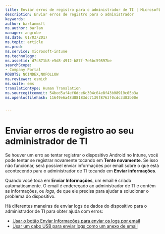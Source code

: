 ```yaml
---
title: Enviar erros de registro para o administrador de TI | Microsoft Docs
description: Enviar erros de registro para o administrador
keywords: 
author: barlanmsft
ms.author: barlan
manager: angrobe
ms.date: 01/03/2017
ms.topic: article
ms.prod: 
ms.service: microsoft-intune
ms.technology: 
ms.assetid: d7c871b8-e5d8-4912-b87f-7e6bc59897be
searchScope:
- Company Portal
ROBOTS: NOINDEX,NOFOLLOW
ms.reviewer: esmich
ms.suite: ems
translationtype: Human Translation
ms.sourcegitcommit: 54bed5af4ef6dce6c304c04e8f43b08910c05b3a
ms.openlocfilehash: 11649e6a48d88183dc7139f8763f0cdc3d03b00e


---
```


# <a name="send-enrollment-errors-to-your-it-admin"></a>Enviar erros de registro ao seu administrador de TI

Se houver um erro ao tentar registrar o dispositivo Android no Intune, você pode tentar se registrar novamente tocando em **Tente novamente**. Se isso não funcionar, será possível enviar informações por email sobre o que está acontecendo para o administrador de TI tocando em **Enviar informações**.

Quando você toca em **Enviar Informações**, um email é criado automaticamente. O email é endereçado ao administrador de TI e contém as informações, ou _logs_, de que ele precisa para ajudar a solucionar o problema do dispositivo.

Há diferentes maneiras de enviar logs de dados do dispositivo para o administrador de TI para obter ajuda com erros:

- [Usar o botão Enviar Informações para enviar os logs por email](send-logs-to-your-it-admin-by-email-android.md)
- [Usar um cabo USB para enviar logs como um anexo de email](send-logs-to-your-it-admin-using-cable-android.md)



<!--HONumber=Jan17_HO1-->


